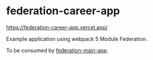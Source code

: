# federation-career-app

https://federation-career-app.vercel.app/

Example application using webpack 5 Module Federation.

To be consumed by [federation-main-app](https://github.com/malcolm-kee/federation-main-app).

